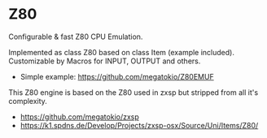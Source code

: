 # Z80

Configurable & fast Z80 CPU Emulation.

Implemented as class Z80 based on class Item (example included). 
Customizable by Macros for INPUT, OUTPUT and others.
* Simple example: https://github.com/megatokio/Z80EMUF

This Z80 engine is based on the Z80 used in zxsp but stripped from all it's complexity.
* https://github.com/megatokio/zxsp 
* https://k1.spdns.de/Develop/Projects/zxsp-osx/Source/Uni/Items/Z80/ 
	
